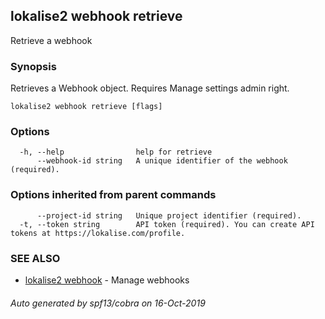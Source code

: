 ## lokalise2 webhook retrieve

Retrieve a webhook

### Synopsis

Retrieves a Webhook object. Requires Manage settings admin right.

```
lokalise2 webhook retrieve [flags]
```

### Options

```
  -h, --help                help for retrieve
      --webhook-id string   A unique identifier of the webhook (required).
```

### Options inherited from parent commands

```
      --project-id string   Unique project identifier (required).
  -t, --token string        API token (required). You can create API tokens at https://lokalise.com/profile.
```

### SEE ALSO

* [lokalise2 webhook](lokalise2_webhook.md)	 - Manage webhooks

###### Auto generated by spf13/cobra on 16-Oct-2019
